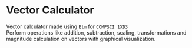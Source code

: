 # Vector Calculator

Vector calculator made using `Elm` for `COMPSCI 1XD3`  
Perform operations like addition, subtraction, scaling, transformations and magnitude calculation on vectors with graphical visualization.
